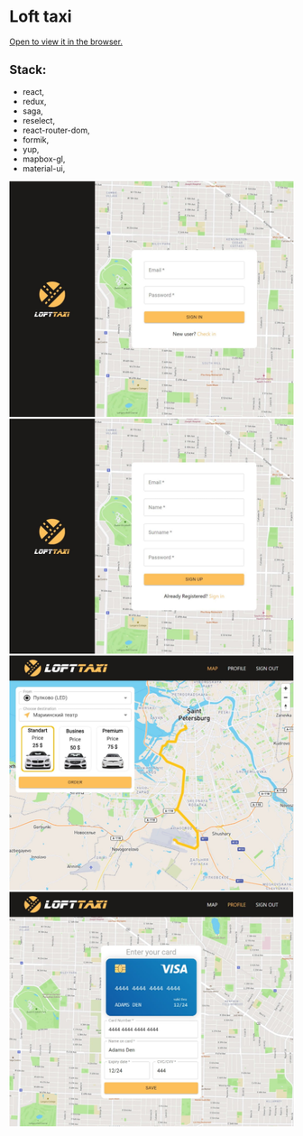 # Loft taxi

[Open to view it in the browser.](https://loft-taxi-igfp56uqx.vercel.app/) 

## Stack:
- react,
- redux,
- saga,
- reselect,
- react-router-dom,
- formik,
- yup,
- mapbox-gl,
- material-ui,

![](./signin.jpg)
![](./signup.jpg)
![](./map.jpg)
![](./profile.jpg)
